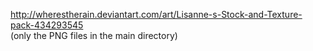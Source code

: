 http://wherestherain.deviantart.com/art/Lisanne-s-Stock-and-Texture-pack-434293545  
(only the PNG files in the main directory)
